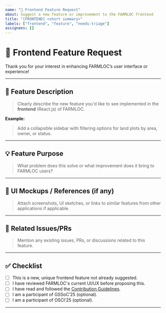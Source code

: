 ```yaml
---
name: "🎨 Frontend Feature Request"
about: Suggest a new feature or improvement to the FARMLOC frontend
title: "[FRONTEND] <short summary>"
labels: ["frontend", "feature", "needs-triage"]
assignees: []
---
```


# 🎨 Frontend Feature Request

Thank you for your interest in enhancing FARMLOC’s user interface or experience!

---

## 📍 Feature Description

> Clearly describe the new feature you'd like to see implemented in the **frontend** (React.js) of FARMLOC.

**Example:**  
> Add a collapsible sidebar with filtering options for land plots by area, owner, or status.

---

## 💡 Feature Purpose

> What problem does this solve or what improvement does it bring to FARMLOC users?

---

## 📸 UI Mockups / References (if any)

> Attach screenshots, UI sketches, or links to similar features from other applications if applicable.

---

## 🔗 Related Issues/PRs

> Mention any existing issues, PRs, or discussions related to this feature.

---

## ✅ Checklist

- [ ] This is a new, unique frontend feature not already suggested.
- [ ] I have reviewed FARMLOC's current UI/UX before proposing this.
- [ ] I have read and followed the [Contribution Guidelines](../CONTRIBUTING.md).
- [ ] I am a participant of GSSoC’25 (optional).
- [ ] I am a participant of OSCI’25 (optional).

---
